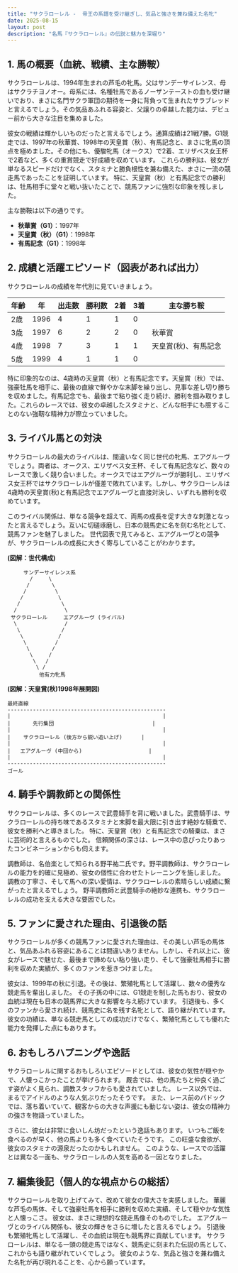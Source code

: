 ```yaml
---
title: "サクラローレル -  帝王の系譜を受け継ぎし、気品と強さを兼ね備えた名牝"
date: 2025-08-15
layout: post
description: "名馬『サクラローレル』の伝説と魅力を深堀り"
---
```


## 1. 馬の概要（血統、戦績、主な勝鞍）

サクラローレルは、1994年生まれの芦毛の牝馬。父はサンデーサイレンス、母はサクラチヨノオー。母系には、名種牡馬であるノーザンテーストの血も受け継いでおり、まさに名門サクラ軍団の期待を一身に背負って生まれたサラブレッドと言えるでしょう。その気品あふれる容姿と、父譲りの卓越した能力は、デビュー前から大きな注目を集めました。

彼女の戦績は輝かしいものだったと言えるでしょう。通算成績は21戦7勝。G1競走では、1997年の秋華賞、1998年の天皇賞（秋）、有馬記念と、まさに牝馬の頂点を極めました。その他にも、優駿牝馬（オークス）で2着、エリザベス女王杯で2着など、多くの重賞競走で好成績を収めています。  これらの勝利は、彼女が単なるスピードだけでなく、スタミナと勝負根性を兼ね備えた、まさに一流の競走馬であったことを証明しています。  特に、天皇賞（秋）と有馬記念での勝利は、牡馬相手に堂々と戦い抜いたことで、競馬ファンに強烈な印象を残しました。

主な勝鞍は以下の通りです。

* **秋華賞（G1）**：1997年
* **天皇賞（秋）（G1）**：1998年
* **有馬記念（G1）**：1998年


## 2. 成績と活躍エピソード（図表があれば出力）

サクラローレルの成績を年代別に見ていきましょう。

| 年齢 | 年 | 出走数 | 勝利数 | 2着 | 3着 | 主な勝ち鞍 |
|---|---|---|---|---|---|---|
| 2歳 | 1996 | 4 | 1 | 1 | 0 |  |
| 3歳 | 1997 | 6 | 2 | 2 | 0 | 秋華賞 |
| 4歳 | 1998 | 7 | 3 | 1 | 1 | 天皇賞(秋)、有馬記念 |
| 5歳 | 1999 | 4 | 1 | 1 | 0 |  |


特に印象的なのは、4歳時の天皇賞（秋）と有馬記念です。天皇賞（秋）では、強豪牡馬を相手に、最後の直線で鮮やかな末脚を繰り出し、見事な差し切り勝ちを収めました。有馬記念でも、最後まで粘り強く走り続け、勝利を掴み取りました。これらのレースでは、彼女の卓越したスタミナと、どんな相手にも臆することのない強靭な精神力が際立っていました。


## 3. ライバル馬との対決

サクラローレルの最大のライバルは、間違いなく同じ世代の牝馬、エアグルーヴでしょう。両者は、オークス、エリザベス女王杯、そして有馬記念など、数々のレースで激しく競り合いました。オークスではエアグルーヴが勝利し、エリザベス女王杯ではサクラローレルが僅差で敗れています。しかし、サクラローレルは4歳時の天皇賞(秋)と有馬記念でエアグルーヴと直接対決し、いずれも勝利を収めています。

このライバル関係は、単なる競争を超えて、両馬の成長を促す大きな刺激となったと言えるでしょう。互いに切磋琢磨し、日本の競馬史に名を刻む名牝として、競馬ファンを魅了しました。  世代図表で見てみると、エアグルーヴとの競争が、サクラローレルの成長に大きく寄与していることがわかります。


**(図解：世代構成)**

```
     サンデーサイレンス系
       /     \
      /       \
     /         \
    /           \
   /             \
  /               \
 サクラローレル     エアグルーヴ (ライバル)
  \               /
   \             /
    \           /
     \         /
      \       /
       \     /
        \   /
         \ /
          他有力牝馬
```


**(図解：天皇賞(秋)1998年展開図)**

```
最終直線
--------------------------------------------------
|                                                |
|       先行集団                               |
|                                                |
|    サクラローレル (後方から鋭い追い上げ)      |
|                                                |
|   エアグルーヴ (中団から)                     |
|                                                |
--------------------------------------------------
ゴール
```


## 4. 騎手や調教師との関係性

サクラローレルは、多くのレースで武豊騎手を背に戦いました。武豊騎手は、サクラローレルの持ち味であるスタミナと末脚を最大限に引き出す絶妙な騎乗で、彼女を勝利へと導きました。  特に、天皇賞（秋）と有馬記念での騎乗は、まさに芸術的と言えるものでした。  信頼関係の深さは、レース中の息ぴったりあったコンビネーションからも伺えます。

調教師は、名伯楽として知られる野平祐二氏です。野平調教師は、サクラローレルの能力を的確に見極め、彼女の個性に合わせたトレーニングを施しました。  調教の丁寧さ、そして馬への深い愛情は、サクラローレルの素晴らしい成績に繋がったと言えるでしょう。  野平調教師と武豊騎手の絶妙な連携も、サクラローレルの成功を支える大きな要因でした。


## 5. ファンに愛された理由、引退後の話

サクラローレルが多くの競馬ファンに愛された理由は、その美しい芦毛の馬体と、気品あふれる容姿にあることは間違いありません。しかし、それ以上に、彼女がレースで魅せた、最後まで諦めない粘り強い走り、そして強豪牡馬相手に勝利を収めた実績が、多くのファンを惹きつけました。

彼女は、1999年の秋に引退。その後は、繁殖牝馬として活躍し、数々の優秀な競走馬を輩出しました。  その子孫の中には、G1競走を制した馬もおり、彼女の血統は現在も日本の競馬界に大きな影響を与え続けています。  引退後も、多くのファンから愛され続け、競馬史に名を残す名牝として、語り継がれています。  彼女の功績は、単なる競走馬としての成功だけでなく、繁殖牝馬としても優れた能力を発揮した点にもあります。


## 6. おもしろハプニングや逸話

サクラローレルに関するおもしろいエピソードとしては、彼女の気性が穏やかで、人懐っこかったことが挙げられます。  厩舎では、他の馬たちと仲良く過ごす姿がよく見られ、調教スタッフからも愛されていました。  レース以外では、まるでアイドルのような人気ぶりだったそうです。  また、レース前のパドックでは、落ち着いていて、観客からの大きな声援にも動じない姿は、彼女の精神力の強さを物語っていました。

さらに、彼女は非常に食いしん坊だったという逸話もあります。  いつもご飯を食べるのが早く、他の馬よりも多く食べていたそうです。  この旺盛な食欲が、彼女のスタミナの源泉だったのかもしれません。  このような、レースでの活躍とは異なる一面も、サクラローレルの人気を高める一因となりました。


## 7. 編集後記（個人的な視点からの総括）

サクラローレルを取り上げてみて、改めて彼女の偉大さを実感しました。  華麗な芦毛の馬体、そして強豪牡馬を相手に勝利を収めた実績、そして穏やかな気性と人懐っこさ。  彼女は、まさに理想的な競走馬像そのものでした。  エアグルーヴとのライバル関係も、彼女の輝きをさらに増したと言えるでしょう。  引退後も繁殖牝馬として活躍し、その血統は現在も競馬界に貢献しています。  サクラローレルは、単なる一頭の競走馬ではなく、競馬史に刻まれた伝説の馬として、これからも語り継がれていくでしょう。  彼女のような、気品と強さを兼ね備えた名牝が再び現れることを、心から願っています。
